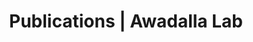 ---
title: Publications | Awadalla Lab
permalink: /publications/
published: false
isPublic_b: true

publicationType_txt: journal
title_txt: "Functional divergence caused by ancient positive selection of a Drosophila hybrid incompatibility locus."
pmid_tl: 15208709
publishDate_tdt: "2004-06-01T07:23:33.000Z"
journalTitle_txt: "PLoS biology"
volume_tpl: 2
issue_tpl: 6
doi_txt: "10.1371/journal.pbio.0020142"
authors_list: 
  - author_txt: "Barbash DA"
  - author_txt: "Awadalla P"
  - author_txt: "Tarone AM"
---